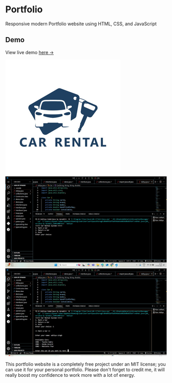 # Portfolio
Responsive modern Portfolio website using HTML, CSS, and JavaScript

## Demo 
View live demo [here →]()

![portfolio](img4.jpeg)
![portfolio](img5.jpeg)
![portfolio](img21.jpeg)

This portfolio website is a completely free project under an MIT license; you can use it for your personal portfolio. Please don't forget to credit me, it will really boost my confidence to work more with a lot of energy.
